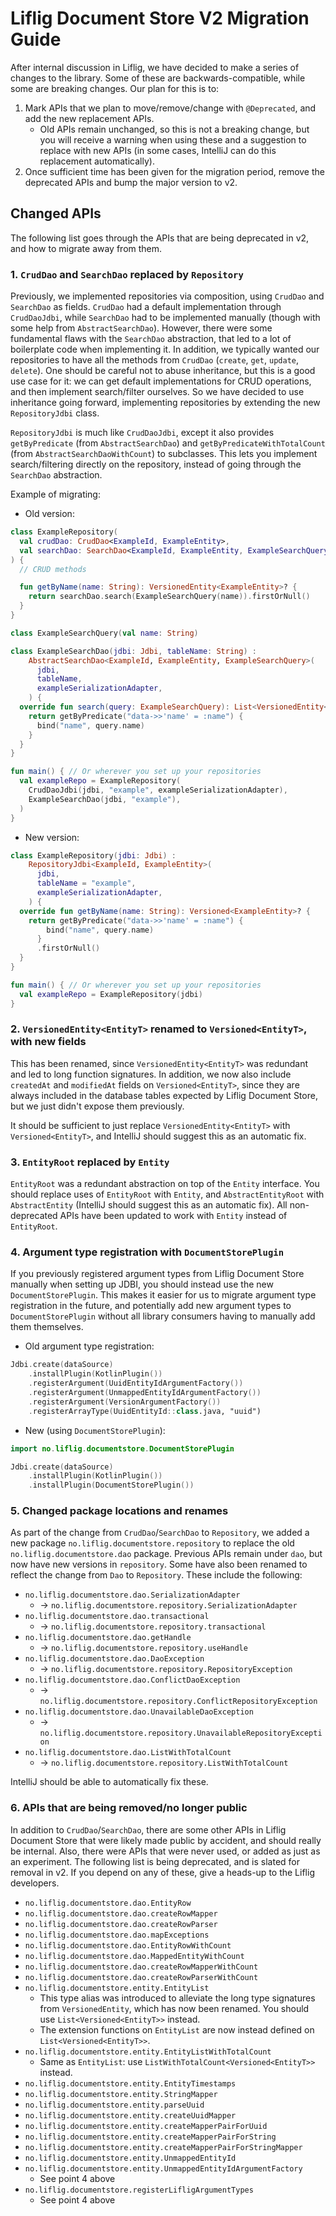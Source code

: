 # Liflig Document Store V2 Migration Guide

After internal discussion in Liflig, we have decided to make a series of changes to the library.
Some of these are backwards-compatible, while some are breaking changes. Our plan for this is to:

1. Mark APIs that we plan to move/remove/change with `@Deprecated`, and add the new replacement
   APIs.
   - Old APIs remain unchanged, so this is not a breaking change, but you will receive a warning
     when using these and a suggestion to replace with new APIs (in some cases, IntelliJ can do this
     replacement automatically).
2. Once sufficient time has been given for the migration period, remove the deprecated APIs and bump
   the major version to v2.

## Changed APIs

The following list goes through the APIs that are being deprecated in v2, and how to migrate away
from them.

### 1. `CrudDao` and `SearchDao` replaced by `Repository`

Previously, we implemented repositories via composition, using `CrudDao` and `SearchDao` as fields.
`CrudDao` had a default implementation through `CrudDaoJdbi`, while `SearchDao` had to be
implemented manually (though with some help from `AbstractSearchDao`). However, there were some
fundamental flaws with the `SearchDao` abstraction, that led to a lot of boilerplate code when
implementing it. In addition, we typically wanted our repositories to have all the methods from
`CrudDao` (`create`, `get`, `update`, `delete`). One should be careful not to abuse inheritance, but
this is a good use case for it: we can get default implementations for CRUD operations, and then
implement search/filter ourselves. So we have decided to use inheritance going forward, implementing
repositories by extending the new `RepositoryJdbi` class.

`RepositoryJdbi` is much like `CrudDaoJdbi`, except it also provides `getByPredicate` (from
`AbstractSearchDao`) and `getByPredicateWithTotalCount` (from `AbstractSearchDaoWithCount`) to
subclasses. This lets you implement search/filtering directly on the repository, instead of going
through the `SearchDao` abstraction.

Example of migrating:

- Old version:

```kt
class ExampleRepository(
  val crudDao: CrudDao<ExampleId, ExampleEntity>,
  val searchDao: SearchDao<ExampleId, ExampleEntity, ExampleSearchQuery>,
) {
  // CRUD methods

  fun getByName(name: String): VersionedEntity<ExampleEntity>? {
    return searchDao.search(ExampleSearchQuery(name)).firstOrNull()
  }
}

class ExampleSearchQuery(val name: String)

class ExampleSearchDao(jdbi: Jdbi, tableName: String) :
    AbstractSearchDao<ExampleId, ExampleEntity, ExampleSearchQuery>(
      jdbi,
      tableName,
      exampleSerializationAdapter,
    ) {
  override fun search(query: ExampleSearchQuery): List<VersionedEntity<ExampleEntity>> {
    return getByPredicate("data->>'name' = :name") {
      bind("name", query.name)
    }
  }
}

fun main() { // Or wherever you set up your repositories
  val exampleRepo = ExampleRepository(
    CrudDaoJdbi(jdbi, "example", exampleSerializationAdapter),
    ExampleSearchDao(jdbi, "example"),
  )
}
```

- New version:

```kt
class ExampleRepository(jdbi: Jdbi) :
    RepositoryJdbi<ExampleId, ExampleEntity>(
      jdbi,
      tableName = "example",
      exampleSerializationAdapter,
    ) {
  override fun getByName(name: String): Versioned<ExampleEntity>? {
    return getByPredicate("data->>'name' = :name") {
        bind("name", query.name)
      }
      .firstOrNull()
  }
}

fun main() { // Or wherever you set up your repositories
  val exampleRepo = ExampleRepository(jdbi)
}
```

### 2. `VersionedEntity<EntityT>` renamed to `Versioned<EntityT>`, with new fields

This has been renamed, since `VersionedEntity<EntityT>` was redundant and led to long function
signatures. In addition, we now also include `createdAt` and `modifiedAt` fields on
`Versioned<EntityT>`, since they are always included in the database tables expected by Liflig
Document Store, but we just didn't expose them previously.

It should be sufficient to just replace `VersionedEntity<EntityT>` with `Versioned<EntityT>`, and
IntelliJ should suggest this as an automatic fix.

### 3. `EntityRoot` replaced by `Entity`

`EntityRoot` was a redundant abstraction on top of the `Entity` interface. You should replace
uses of `EntityRoot` with `Entity`, and `AbstractEntityRoot` with `AbstractEntity` (IntelliJ should
suggest this as an automatic fix). All non-deprecated APIs have been updated to work with `Entity`
instead of `EntityRoot`.

### 4. Argument type registration with `DocumentStorePlugin`

If you previously registered argument types from Liflig Document Store manually when setting up
JDBI, you should instead use the new `DocumentStorePlugin`. This makes it easier for us to migrate
argument type registration in the future, and potentially add new argument types to
`DocumentStorePlugin` without all library consumers having to manually add them themselves.

- Old argument type registration:

```kt
Jdbi.create(dataSource)
    .installPlugin(KotlinPlugin())
    .registerArgument(UuidEntityIdArgumentFactory())
    .registerArgument(UnmappedEntityIdArgumentFactory())
    .registerArgument(VersionArgumentFactory())
    .registerArrayType(UuidEntityId::class.java, "uuid")
```

- New (using `DocumentStorePlugin`):

```kt
import no.liflig.documentstore.DocumentStorePlugin

Jdbi.create(dataSource)
    .installPlugin(KotlinPlugin())
    .installPlugin(DocumentStorePlugin())
```

### 5. Changed package locations and renames

As part of the change from `CrudDao`/`SearchDao` to `Repository`, we added a new package
`no.liflig.documentstore.repository` to replace the old `no.liflig.documentstore.dao` package.
Previous APIs remain under `dao`, but now have new versions in `repository`. Some have also been
renamed to reflect the change from `Dao` to `Repository`. These include the following:

- `no.liflig.documentstore.dao.SerializationAdapter`
  - -> `no.liflig.documentstore.repository.SerializationAdapter`
- `no.liflig.documentstore.dao.transactional`
  - -> `no.liflig.documentstore.repository.transactional`
- `no.liflig.documentstore.dao.getHandle`
  - -> `no.liflig.documentstore.repository.useHandle`
- `no.liflig.documentstore.dao.DaoException`
  - -> `no.liflig.documentstore.repository.RepositoryException`
- `no.liflig.documentstore.dao.ConflictDaoException`
  - -> `no.liflig.documentstore.repository.ConflictRepositoryException`
- `no.liflig.documentstore.dao.UnavailableDaoException`
  - -> `no.liflig.documentstore.repository.UnavailableRepositoryException`
- `no.liflig.documentstore.dao.ListWithTotalCount`
  - -> `no.liflig.documentstore.repository.ListWithTotalCount`

IntelliJ should be able to automatically fix these.

### 6. APIs that are being removed/no longer public

In addition to `CrudDao`/`SearchDao`, there are some other APIs in Liflig Document Store that were
likely made public by accident, and should really be internal. Also, there were APIs that were never
used, or added as just as an experiment. The following list is being deprecated, and is slated for
removal in v2. If you depend on any of these, give a heads-up to the Liflig developers.

- `no.liflig.documentstore.dao.EntityRow`
- `no.liflig.documentstore.dao.createRowMapper`
- `no.liflig.documentstore.dao.createRowParser`
- `no.liflig.documentstore.dao.mapExceptions`
- `no.liflig.documentstore.dao.EntityRowWithCount`
- `no.liflig.documentstore.dao.MappedEntityWithCount`
- `no.liflig.documentstore.dao.createRowMapperWithCount`
- `no.liflig.documentstore.dao.createRowParserWithCount`
- `no.liflig.documentstore.entity.EntityList`
  - This type alias was introduced to alleviate the long type signatures from `VersionedEntity`,
    which has now been renamed. You should use `List<Versioned<EntityT>>` instead.
  - The extension functions on `EntityList` are now instead defined on `List<Versioned<EntityT>>`.
- `no.liflig.documentstore.entity.EntityListWithTotalCount`
  - Same as `EntityList`: use `ListWithTotalCount<Versioned<EntityT>>` instead.
- `no.liflig.documentstore.entity.EntityTimestamps`
- `no.liflig.documentstore.entity.StringMapper`
- `no.liflig.documentstore.entity.parseUuid`
- `no.liflig.documentstore.entity.createUuidMapper`
- `no.liflig.documentstore.entity.createMapperPairForUuid`
- `no.liflig.documentstore.entity.createMapperPairForString`
- `no.liflig.documentstore.entity.createMapperPairForStringMapper`
- `no.liflig.documentstore.entity.UnmappedEntityId`
- `no.liflig.documentstore.entity.UnmappedEntityIdArgumentFactory`
  - See point 4 above
- `no.liflig.documentstore.registerLifligArgumentTypes`
  - See point 4 above
